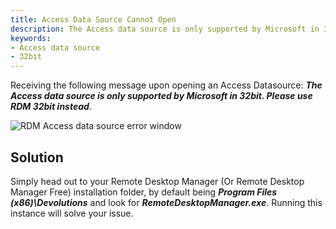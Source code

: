 ```yaml
---
title: Access Data Source Cannot Open
description: The Access data source is only supported by Microsoft in 32bit. Please use RDM 32bit instead.
keywords:
- Access data source
- 32bit
---
```

Receiving the following message upon opening an Access Datasource: ***The Access data source is only supported by Microsoft in 32bit. Please use RDM 32bit instead***.

![RDM Access data source error window](/img/en/kb/KB2002.png) 

## Solution 
Simply head out to your Remote Desktop Manager (Or Remote Desktop Manager Free) installation folder, by default being ***Program Files (x86)\Devolutions*** and look for ***RemoteDesktopManager.exe***. Running this instance will solve your issue.

